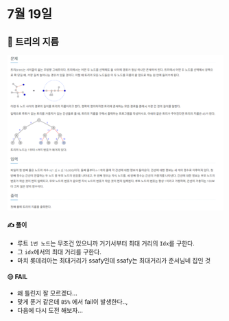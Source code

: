 # 7월 19일

## 🚩 트리의 지름

[![image-20210719235630160](README.assets/image-20210719235630160.png)](https://www.acmicpc.net/problem/1967)





#### ✍ 풀이

- 루트 `1번 노드`는 무조건 있으니까 거기서부터 최대 거리의 `Idx`를 구한다.
- 그 `idx`에서의 최대 거리를 구한다.
- 마치 롯데리아는 최대거리가 ssafy인데 ssafy는 최대거리가 준서님네 집인 것



#### 😒 FAIL

- 왜 틀린지 잘 모르겠다...
- 맞게 푼거 같은데 `85%` 에서 fail이 발생한다..,
- 다음에 다시 도전 해보자...